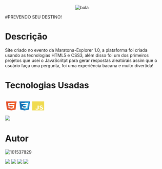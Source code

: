 <div align="center"> 
    
![bola](https://user-images.githubusercontent.com/101537829/178329401-b615a766-4fa2-4cac-af54-fa6c1d4d9b0e.png)
 
  </div>
  #PREVENDO SEU DESTINO!
  <h1>Descrição</h1>
<p>Site criado no evento da Maratona-Explorer 1.0, a plataforma foi criada usando as tecnologias HTML5 e CSS3, além disso foi um dos primeiros projetos que usei
o JavaScritpt para gerar respostas aleatórais assim que o usuário faça uma pergunta, foi uma experiência bacana e muito divertida!</p>

<h1>Tecnologias Usadas</h1>
<div style="display: inline_block"><br>
  <img align="center" alt="caio-HTML" height="30" width="40" src="https://raw.githubusercontent.com/devicons/devicon/master/icons/html5/html5-original.svg">
  <img align="center" alt="caio-CSS" height="30" width="40" src="https://raw.githubusercontent.com/devicons/devicon/master/icons/css3/css3-original.svg">
  <img align="center" alt="caio-Js" height="30" width="40" src="https://raw.githubusercontent.com/devicons/devicon/master/icons/javascript/javascript-plain.svg">
</div>
<br>
  <img   src="http://img.shields.io/static/v1?label=STATUS&message=%20FINALIZADO&color=GREEN&style=for-the-badge">
  
  <h1>Autor</h1>
  
  ![101537829](https://user-images.githubusercontent.com/101537829/177860775-57c2ac0b-b90e-4bbc-9ac4-9d35aeb500c4.jpg)
  <div>
     <a href="https://www.facebook.com/caio.viniciusjunior.5" target="_blank"><img src="https://img.shields.io/badge/Facebook-1877F2?style=for-the-badge&logo=facebook&logoColor=white" target="_blank"></a>
    <a href="https://www.instagram.com/ackerman_winchester/" target="_blank"><img src="https://img.shields.io/badge/Instagram-E4405F?style=for-the-badge&logo=instagram&logoColor=white" target="_blank"></a>
    <a href="https://www.linkedin.com/in/caio-vin%C3%ADcius-081392190/" target="_blank"><img src="https://img.shields.io/badge/LinkedIn-0077B5?style=for-the-badge&logo=linkedin&logoColor=white" target="_blank"></a>
    <a href="https://www.twitch.tv/ackerman_leto" target="_blank"><img src="https://img.shields.io/badge/Twitch-9146FF?style=for-the-badge&logo=twitch&logoColor=white" target="_blank"></a>
    
  </div>
